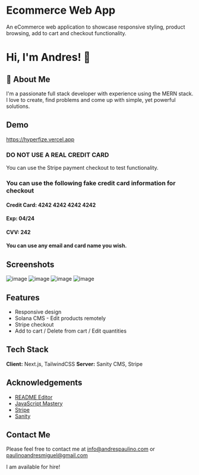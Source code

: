 
# Ecommerce Web App

An eCommerce web application to showcase responsive styling, product browsing, add to cart and checkout functionality. 

# Hi, I'm Andres! 👋


## 🚀 About Me
I'm a passionate full stack developer with experience using the MERN stack. I love to create, find problems and come up with simple, yet powerful solutions.


## Demo

https://hyperfize.vercel.app


### DO NOT USE A REAL CREDIT CARD 

You can use the Stripe payment checkout to test functionality.

### You can use the following fake credit card information for checkout

#### Credit Card: 4242 4242 4242 4242
#### Exp: 04/24
#### CVV: 242

#### You can use any email and card name you wish.

## Screenshots

![image](https://user-images.githubusercontent.com/93609044/167237953-b80b1153-125c-4d71-b264-b02eb01500ee.png)
![image](https://user-images.githubusercontent.com/93609044/167237978-31d897a5-7797-4cf4-b6b3-476b89b58de1.png)
![image](https://user-images.githubusercontent.com/93609044/167238006-7828196d-aee6-4d57-a60e-e88633b2b59e.png)
![image](https://user-images.githubusercontent.com/93609044/167238033-5cc7f8eb-648d-49ae-a9b5-be6384816aa2.png)

## Features

- Responsive design
- Solana CMS - Edit products remotely
- Stripe checkout
- Add to cart / Delete from cart / Edit quantities


## Tech Stack

**Client:** Next.js, TailwindCSS
**Server:** Sanity CMS, Stripe


## Acknowledgements

 - [README Editor](https://readme.so/editor)
 - [JavaScript Mastery](https://www.youtube.com/c/JavaScriptMastery)
 - [Stripe](https://stripe.com)
 - [Sanity](https://www.sanity.io)

## Contact Me

Please feel free to contact me at info@andrespaulino.com or paulinoandresmiguel@gmail.com

I am available for hire!
